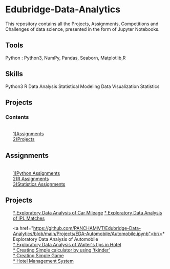 # Edubridge-Data-Analytics
This repository contains all the Projects, Assignments, Competitions and Challenges of data science, presented in the form of Jupyter Notebooks.

## Tools
  Python : Python3, NumPy, Pandas, Seaborn, Matplotlib,R

## Skills
Python3
R 
Data Analysis 
Statistical Modeling
Data Visualization
Statistics

## Projects

### Contents
<ul>
      <a href="https://github.com/PANCHAMIVT/Edubridge-Data-Analytics/tree/main/Assignments"><br/>1)Assignments</a>
      <a href="https://github.com/PANCHAMIVT/Edubridge-Data-Analytics/tree/main/Projects"><br/>2)Projects</a>
    </ul>
    <h2>Assignments</h2>
    <ul>
      <a href="https://github.com/PANCHAMIVT/Edubridge-Data-Analytics/tree/main/Assignments/Python"><br/>1)Python Assignments</a>
      <a href="https://github.com/PANCHAMIVT/Edubridge-Data-Analytics/tree/main/Assignments/R"><br/>2)R Assignments</a>
      <a href="https://github.com/PANCHAMIVT/Edubridge-Data-Analytics/tree/main/Assignments/Statistics"><br/>3)Statistics Assignments</a>
    </ul>
    <h2>Projects</h2>
    <ul>
      <a href="https://github.com/PANCHAMIVT/Edubridge-Data-Analytics/blob/main/Projects/EDA%20-%20Car%20Mileage/Car%20Mileage%20-%20EDA.ipynb"<br/>* Exploratory Data Analysis of Car Mileage</a>
      <a href="https://github.com/PANCHAMIVT/Edubridge-Data-Analytics/blob/main/Projects/EDA%20-%20IPL%20Matches/IPL%20Mathches%202008-2020.ipynb"<br/>* Exploratory Data Analysis of IPL Matches</a>
      
  <a href="https://github.com/PANCHAMIVT/Edubridge-Data-Analytics/blob/main/Projects/EDA-Automobile/Automobile.ipynb"<br/>* Exploratory Data Analysis of Automobile</a>
      <a href="https://github.com/PANCHAMIVT/Edubridge-Data-Analytics/blob/main/Projects/EDA-TIPS/EDA-TIPS.ipynb"><br/>* Exploratory Data Analysis of Waiter's tips in Hotel</a>
      <a href="https://github.com/PANCHAMIVT/Edubridge-Data-Analytics/blob/main/Projects/Simple%20Calculator/CALCULATOR.ipynb"><br/>* Creating Simple calculator by using 'tkinder'</a>
      <a href="https://github.com/PANCHAMIVT/Edubridge-Data-Analytics/blob/main/Projects/GAME/Simple%20Quiz/SIMPLE%20QUIZ.ipynb"><br/>* Creating Simple Game</a>
      <a href="https://github.com/PANCHAMIVT/Edubridge-Data-Analytics/blob/main/Projects/Hotel%20Management/HOTEL%20MANAGMENT%20SYSTEM.ipynb"><br/> * Hotel Management System </a>
      
                                                
                                                 
                                
                                                 
                                                 
                                                 
                                                 
                                                 
                                                 
